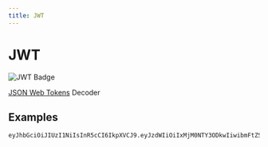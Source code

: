 ```yaml
---
title: JWT
---
```


# JWT

![JWT Badge](http://jwt.io/img/badge-compatible.svg)

[JSON Web Tokens](https://jwt.io/) Decoder

## Examples

```
eyJhbGciOiJIUzI1NiIsInR5cCI6IkpXVCJ9.eyJzdWIiOiIxMjM0NTY3ODkwIiwibmFtZSI6IkpvaG4gRG9lIiwiaWF0IjoxNTE2MjM5MDIyfQ.gkHRA068x3WFRsN3gJbKBcLp3z8CfXbuBcW8J3lfLVs
```